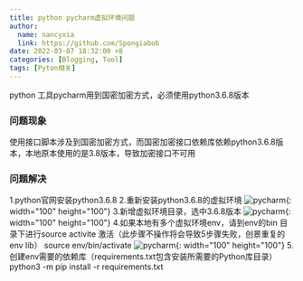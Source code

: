```yaml
---
title: python pycharm虚拟环境问题
author: 
  name: nancyxia
  link: https://github.com/Spongiabob
date: 2022-03-07 18:32:00 +8
categories: [Blogging, Tool]
tags: [Pyton相关]
---
```


python 工具pycharm用到国密加密方式，必须使用python3.6.8版本



### 问题现象

使用接口脚本涉及到国密加密方式，而国密加密接口依赖库依赖python3.6.8版本，本地原本使用的是3.8版本，导致加密接口不可用


### 问题解决

1.python官网安装python3.6.8
2.重新安装python3.6.8的虚拟环境
![pycharm]({{"/assets/img/blog/pycharm1.jpeg"|absolute_url}}){: width="100" height="100"}
3.新增虚拟环境目录，选中3.6.8版本
![pycharm]({{"/assets/img/blog/pycharm2.jpeg"|absolute_url}}){: width="100" height="100"}
4.如果本地有多个虚拟环境env，请到env的bin 目录下进行source activite 激活（此步骤不操作将会导致5步骤失败，创景重复的env lib）
source env/bin/activate 
![pycharm]({{"/assets/img/blog/pycharm3.jpeg"|absolute_url}}){: width="100" height="100"}
5.创建env需要的依赖库（requirements.txt包含安装所需要的Python库目录）
python3 -m pip install -r requirements.txt




